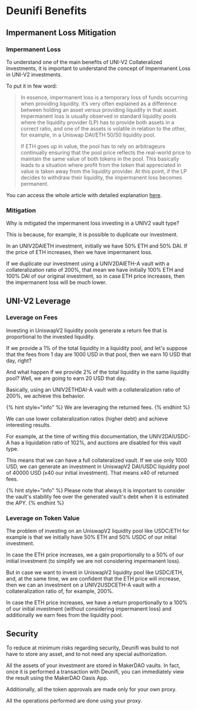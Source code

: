 # Deunifi Benefits

## Impermanent Loss Mitigation

### Impermanent Loss

To understand one of the main benefits of UNI-V2 Collateralized Investments, it is important to understand the concept of Impermanent Loss in UNI-V2 investments.

To put it in few word:

> In essence, impermanent loss is a temporary loss of funds occurring when providing liquidity. It’s very often explained as a difference between holding an asset versus providing liquidity in that asset. Impermanent loss is usually observed in standard liquidity pools where the liquidity provider \(LP\) has to provide both assets in a correct ratio, and one of the assets is volatile in relation to the other, for example, in a Uniswap DAI/ETH 50/50 liquidity pool.
>
> If ETH goes up in value, the pool has to rely on arbitrageurs continually ensuring that the pool price reflects the real-world price to maintain the same value of both tokens in the pool. This basically leads to a situation where profit from the token that appreciated in value is taken away from the liquidity provider. At this point, if the LP decides to withdraw their liquidity, the impermanent loss becomes permanent.

You can access the whole article with detailed explanation [here](https://finematics.medium.com/what-is-impermanent-loss-defi-explained-4375f2df8a9d).

### Mitigation

Why is mitigated the impermanent loss investing in a UNIV2 vault type?

This is because, for example, it is possible to duplicate our investment.

In an UNIV2DAIETH investment, initially we have 50% ETH and 50% DAI. If the price of ETH increases, then we have impermanent loss.

If we duplicate our investment using a UNIV2DAIETH-A vault with a collateralization ratio of 200%, that mean we have initially 100% ETH and 100% DAI of our original investment, so in case ETH price increases, then the impermanent loss will be much lower.

## UNI-V2 Leverage

### Leverage on Fees

Investing in UniswapV2 liquidity pools generate a return fee that is proportional to the invested liquidity.

If we provide a 1% of the total liquidity in a liquidity pool, and let's suppose that the fees from 1 day are 1000 USD in that pool, then we earn 10 USD that day, right?

And what happen if we provide 2% of the total liquidity in the same liquidity pool? Well, we are going to earn 20 USD that day.

Basically, using an UNIV2ETHDAI-A vault with a collateralization ratio of 200%, we achieve this behavior.

{% hint style="info" %}
We are leveraging the returned fees.
{% endhint %}

We can use lower collateralization ratios \(higher debt\) and achieve interesting results.

For example, at the time of writing this documentation, the UNIV2DAIUSDC-A has a liquidation ratio of 102%, and auctions are disabled for this vault type.

This means that we can have a full collateralized vault. If we use only 1000 USD, we can generate an investment in UniswapV2 DAI/USDC liquidity pool of 40000 USD \(x40 our initial investment\). That means x40 of returned fees.

{% hint style="info" %}
Please note that always it is important to consider the vault's stability fee over the generated vault's debt when it is estimated the APY.
{% endhint %}

### Leverage on Token Value

The problem of investing on an UniswapV2 liquidity pool like USDC/ETH for example is that we initially have 50% ETH and 50% USDC of our initial investment.

In case the ETH price increases, we a gain proportionally to a 50% of our initial investment \(to simplify we are not considering impermanent loss\).

But in case we want to invest in UniswapV2 liquidity pool like USDC/ETH, and, at the same time, we are confident that the ETH price will increase, then we can an investment on a UNIV2USDCETH-A vault with a collateralization ratio of, for example, 200%.

In case the ETH price increases, we have a return proportionally to a 100% of our initial investment \(without considering impermanent loss\) and additionally we earn fees from the liquidity pool.

## Security

To reduce at minimum risks regarding security, Deunifi was build to not have to store any asset, and to not need any special authorization.

All the assets of your investment are stored in MakerDAO vaults. In fact, once it is performed a transaction with Deunifi, you can immediately view the result using the MakerDAO Oasis App.

Additionally, all the token approvals are made only for your own proxy.

All the operations performed are done using your proxy.

